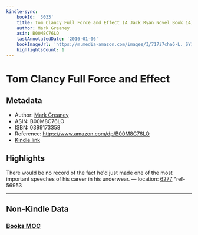 ```yaml
---
kindle-sync:
    bookId: '3033'
    title: Tom Clancy Full Force and Effect (A Jack Ryan Novel Book 14)
    author: Mark Greaney
    asin: B00M8C76LO
    lastAnnotatedDate: '2016-01-06'
    bookImageUrl: 'https://m.media-amazon.com/images/I/717i7cha6-L._SY160.jpg'
    highlightsCount: 1
---
```


# Tom Clancy Full Force and Effect

## Metadata

-   Author: [Mark Greaney](https://www.amazon.comundefined)
-   ASIN: B00M8C76LO
-   ISBN: 0399173358
-   Reference: https://www.amazon.com/dp/B00M8C76LO
-   [Kindle link](kindle://book?action=open&asin=B00M8C76LO)

## Highlights

There would be no record of the fact he'd just made one of the most important speeches of his career in his underwear. — location: [6277](kindle://book?action=open&asin=B00M8C76LO&location=6277) ^ref-56953

---

## Non-Kindle Data

### [Books MOC](Books%20MOC.md)
